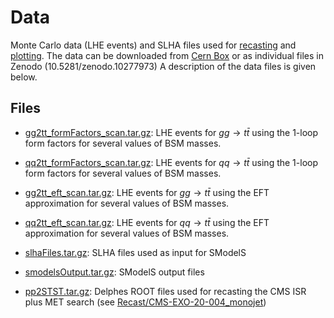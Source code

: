 # Data

Monte Carlo data (LHE events) and SLHA files used for [recasting](../Recast) and [plotting](../plotting/).
The data can be downloaded from [Cern Box](https://cernbox.cern.ch/s/B63F7DJu1rbRbxT) or as individual files in Zenodo (10.5281/zenodo.10277973)
A description of the data files is given below.

## Files

* [gg2tt_formFactors_scan.tar.gz](./gg2tt_formFactors_scan.tar.gz): LHE events for $g g \to t \bar{t}$ using the 1-loop form factors for several values of BSM masses.

* [qq2tt_formFactors_scan.tar.gz](./qq2tt_formFactors_scan.tar.gz): LHE events for $q q \to t \bar{t}$ using the 1-loop form factors for several values of BSM masses.

* [gg2tt_eft_scan.tar.gz](./gg2tt_eft_scan.tar.gz): LHE events for $g g \to t \bar{t}$ using the EFT approximation for several values of BSM masses.

* [qq2tt_eft_scan.tar.gz](./qq2tt_eft_scan.tar.gz): LHE events for $q q \to t \bar{t}$ using the EFT approximation for several values of BSM masses.

* [slhaFiles.tar.gz](./slhaFiles.tar.gz): SLHA files used as input for SModelS

* [smodelsOutput.tar.gz](./smodelsOutput.tar.gz): SModelS output files

* [pp2STST.tar.gz](./pp2STST.tar.gz): Delphes ROOT files used for recasting the CMS ISR plus MET search (see [Recast/CMS-EXO-20-004_monojet](../Recast/CMS-EXO-20-004_monojet/))
